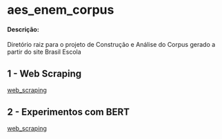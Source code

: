 # aes_enem_corpus

#### Descrição:

Diretório raiz para o projeto de Construção e Análise do Corpus gerado a partir do site Brasil Escola


## 1 - Web Scraping

[web_scraping](web_corpus_builder/README.md)


## 2 - Experimentos com BERT

[web_scraping](web_corpus_builder/README.md)
